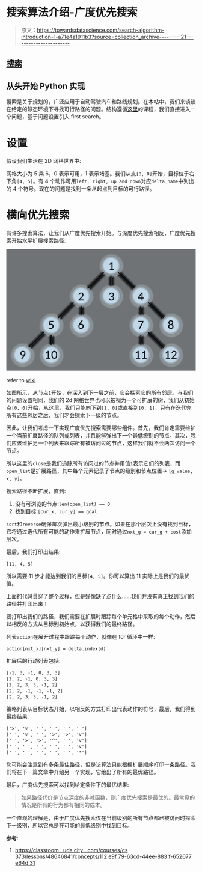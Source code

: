 # 搜索算法介绍-广度优先搜索

> 原文：<https://towardsdatascience.com/search-algorithm-introduction-1-a71e4a1911b3?source=collection_archive---------21----------------------->

## [搜索](https://towardsdatascience.com/tagged/search)

## 从头开始 Python 实现

搜索是关于规划的，广泛应用于自动驾驶汽车和路线规划。在本帖中，我们来谈谈在给定的静态环境下寻找可行路径的问题。结构遵循[这里](https://classroom.udacity.com/courses/cs373/lessons/48646841/concepts/486837620923)的课程，我们直接进入一个问题，基于问题设置引入 first search。

# 设置

假设我们生活在 2D 网格世界中:

网格大小为 5 乘 6，0 表示可用，1 表示堵塞。我们从点`[0, 0]`开始，目标位于右下角`[4, 5]`。有 4 个动作可用`left, right, up and down`对应`delta_name`中列出的 4 个符号。现在的问题是找到一条从起点到目标的可行路径。

# 横向优先搜索

有许多搜索算法，让我们从广度优先搜索开始。与深度优先搜索相反，广度优先搜索开始水平扩展搜索路径:

![](img/cf6bcac2d63d7850104dd9a3a9719a5a.png)

refer to [wiki](https://en.wikipedia.org/wiki/Breadth-first_search)

如图所示，从节点`1`开始，在深入到下一层之前，它会探索它的所有邻居。与我们的问题设置相同，我们的 2d 网格世界也可以被视为一个可扩展的树，我们从初始点`[0, 0]`开始，从这里，我们只能向下到`[1, 0]`或直接到`[0, 1]`，只有在迭代完所有这些邻居之后，我们才会探索下一级的节点。

因此，让我们考虑一下实现广度优先搜索需要哪些组件。首先，我们肯定需要维护一个当前扩展路径的队列或列表，并且能够弹出下一个最低级别的节点。其次，我们应该维护另一个列表来跟踪所有被访问过的节点，这样我们就不会两次访问一个节点。

所以这里的`close`是我们追踪所有访问过的节点并用值`1`表示它们的列表，而`open_list`是扩展路径，其中每个元素记录了节点的级别和节点位置→ `[g_value, x, y]`。

搜索路径不断扩展，直到:

1.  没有可浏览的节点:`len(open_list) == 0`
2.  找到目标:`[cur_x, cur_y] == goal`

`sort`和`reverse`确保每次弹出最小级别的节点。如果在那个层次上没有找到目标，它将通过迭代所有可能的动作来扩展节点，同时通过`nxt_g = cur_g + cost`添加层次。

最后，我们打印出结果:

```
[11, 4, 5]
```

所以需要 11 步才能达到我们的目标`[4, 5]`。你可以算出 11 实际上是我们的最优值。

上面的代码贯穿了整个过程，但是好像缺了点什么……我们并没有真正找到我们的路径并打印出来！

要打印出我们的路径，我们需要在扩展时跟踪每个单元格中采取的每个动作，然后以相反的方式从目标到初始点，以获得我们的最终路径。

列表`action`在展开过程中跟踪每个动作，就像在 for 循环中一样:

```
action[nxt_x][nxt_y] = delta.index(d)
```

扩展后的行动列表包括:

```
[-1, 3, -1, 0, 3, 3]
[2, 2, -1, 0, 3, 3]
[2, 2, 3, 3, -1, 2]
[2, 2, -1, -1, -1, 2]
[2, 2, 3, 3, -1, 2]
```

策略列表从目标状态开始，以相反的方式打印出代表动作的符号，最后，我们得到最终结果:

```
['>', 'v', ' ', ' ', ' ', ' ']
[' ', 'v', ' ', '>', '>', 'v']
[' ', '>', '>', '^', ' ', 'v']
[' ', ' ', ' ', ' ', ' ', 'v']
[' ', ' ', ' ', ' ', ' ', '*']
```

您可能会注意到有多条最佳路径，但是该算法只能根据扩展顺序打印一条路径。我们将在下一篇文章中介绍另一个实现，它给出了所有的最优路径。

最后，广度优先搜索可以找到给定条件下的最优结果:

> 如果路径代价是节点深度的非减函数，则广度优先搜索是最优的。最常见的情况是所有的行为都有相同的成本。

一个直观的理解是，由于广度优先搜索仅在当前级别的所有节点都已被访问时探索下一级别，所以它总是在可能的最低级别中找到目标。

**参考**:

1.  [https://classroom . uda city . com/courses/cs 373/lessons/48646841/concepts/112 e9f 79-63cd-44ee-883 f-652677 e64d 31](https://classroom.udacity.com/courses/cs373/lessons/48646841/concepts/112e9f79-63cd-44ee-883f-652677e64d31)